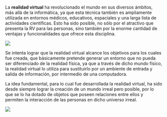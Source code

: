 


La **realidad virtual** ha revolucionado el mundo en sus diversos ámbitos, más allá de la informática, ya que esta técnica también es ampliamente utilizada en entornos médicos, educativos, espaciales y una larga lista de actividades científicas. Esto ha sido posible, no sólo por el  atractivo que presenta la RV para las personas, sino también por la  enorme cantidad de ventajas y funcionalidades que ofrece esta disciplina.

![](https://i1.wp.com/medialist.info/wp-content/uploads/2018/01/2018_01_26_medialist_VR-Healthcare-e1516986886970.jpg?fit=1200%2C600)

Se intenta lograr que la realidad virtual alcance los objetivos para los cuales fue creada, que básicamente pretende generar un entorno que no pueda ser diferenciado de la realidad física, ya que a través de dicho mundo físico, la realidad virtual lo utiliza para sustituirlo por un ambiente de entrada y salida de información, por intermedio de una computadora.

La idea fundamental, para lo cual fue desarrollada la realidad virtual, ha sido desde siempre lograr la creación de un mundo irreal pero posible, por lo que se lo ha dotado de objetos que poseen relaciones entre ellos y permiten la interacción de las personas en dicho universo irreal.

![](https://www.nmy.de/media/mainteaser/ar_home.jpg)

